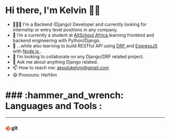 <h1> Hi there, I'm Kelvin 👋🏼 </h1>


- 🙋🏽‍♂️ I'm a Backend (Django) Developer and currently looking for internship or entry level positions in any company. 
- 🔭 I’m a currently a student at <a href="altschoolafrica.com"> AltSchool Africa </a> learning frontend and backend engineering with Python/Django.
- 🌱 ...while also learning to build RESTful API using <a href="https://django-rest-framework.org"> DRF </a> and <a href="expressjs.com"> ExpressJS </a> with <a href="nodejs.org"> Node.js </a>.
- 👬 I’m looking to collaborate on any Django/DRF related project.
- 💬 Ask me about anything Django related.
- 📫 How to reach me: akpulukelvin@gmail.com
- 😄 Pronouns: He/Him

<h1> ### :hammer_and_wrench: Languages and Tools :</h1>
<hr> 
<div>
    <img src="https://github.com/devicons/devicon/blob/master/icons/git/git-original-wordmark.svg" title="Git" **alt="Git" width="40" height="40"/>
</div>
